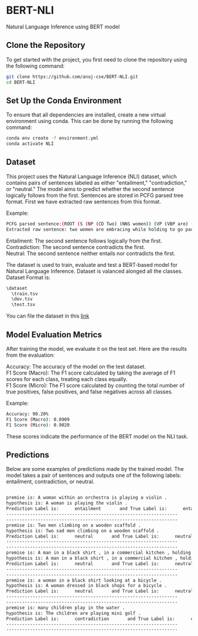 # BERT-NLI
Natural Language Inference using BERT model

## Clone the Repository
To get started with the project, you first need to clone the repository using the following command:

```bash
git clone https://github.com/anuj-cse/BERT-NLI.git
cd BERT-NLI
```

## Set Up the Conda Environment
To ensure that all dependencies are installed, create a new virtual environment using conda. This can be done by running the following command:

```bash
conda env create -f environment.yml
conda activate NLI
```

## Dataset
This project uses the Natural Language Inference (NLI) dataset, which contains pairs of sentences labeled as either "entailment," "contradiction," or "neutral." The model aims to predict whether the second sentence logically follows from the first. Sentences are stored in PCFG parsed tree format. First we have extracted raw sentences from this format.<br>

Example:

```bash
PCFG parsed sentence:(ROOT (S (NP (CD Two) (NNS women)) (VP (VBP are) (VP (VBG embracing) (SBAR (IN while) (S (NP (VBG holding)) (VP (TO to) (VP (VB go) (NP (NNS packages)))))))) (. .)))
Extracted raw sentence: two women are embracing while holding to go packages .
```
    

Entailment: The second sentence follows logically from the first.<br>
Contradiction: The second sentence contradicts the first.<br>
Neutral: The second sentence neither entails nor contradicts the first.<br>

The dataset is used to train, evaluate and test a BERT-based model for Natural Language Inference. Dataset is valanced alonged all the classes.<br>
Dataset Format is:
```bash
\dataset
  \train.tsv
  \dev.tsv
  \test.tsv
```
You can file the dataset in this [link](https://drive.google.com/file/d/14kplogWzU2JsIB04ENeLtgtYTt0kYyxU/view)


## Model Evaluation Metrics
After training the model, we evaluate it on the test set. Here are the results from the evaluation:<br>

Accuracy: The accuracy of the model on the test dataset.<br>
F1 Score (Macro): The F1 score calculated by taking the average of F1 scores for each class, treating each class equally.<br>
F1 Score (Micro): The F1 score calculated by counting the total number of true positives, false positives, and false negatives across all classes.<br>

Example:

```bash
Accuracy: 90.20%
F1 Score (Macro): 0.8909
F1 Score (Micro): 0.9020
```
These scores indicate the performance of the BERT model on the NLI task.

## Predictions

Below are some examples of predictions made by the trained model. The model takes a pair of sentences and outputs one of the following labels: entailment, contradiction, or neutral.

```bash

premise is: A woman within an orchestra is playing a violin .
hypothesis is: A woman is playing the violin .
Prediction Label is:      entailment       and True Label is:      entailment
-----------------------------------------------------------------
-----------------------------------------------------------------
premise is: Two men climbing on a wooden scaffold .
hypothesis is: Two sad men climbing on a wooden scaffold .
Prediction Label is:      neutral       and True Label is:      neutral
-----------------------------------------------------------------
-----------------------------------------------------------------
premise is: A man in a black shirt , in a commercial kitchen , holding up meat he took out of a bag .
hypothesis is: A man in a black shirt , in a commercial kitchen , holding up the old meat he took out of a bag .
Prediction Label is:      neutral       and True Label is:      neutral
-----------------------------------------------------------------
-----------------------------------------------------------------
premise is: a woman in a black shirt looking at a bicycle .
hypothesis is: A woman dressed in black shops for a bicycle .
Prediction Label is:      neutral       and True Label is:      neutral
-----------------------------------------------------------------
-----------------------------------------------------------------
premise is: many children play in the water .
hypothesis is: The children are playing mini golf .
Prediction Label is:      contradiction       and True Label is:      contradiction
-----------------------------------------------------------------
-----------------------------------------------------------------

```


